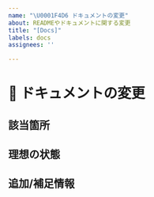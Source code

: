 ```yaml
---
name: "\U0001F4D6 ドキュメントの変更"
about: READMEやドキュメントに関する変更
title: "[Docs]"
labels: docs
assignees: ''

---
```


# 📖 ドキュメントの変更
<!-- 変更したいドキュメントの内容を端的に説明してください -->

## 該当箇所
<!-- 変更すべきドキュメントの箇所を記載してください -->

## 理想の状態
<!-- あるべき記述を詳細に説明してください -->

## 追加/補足情報
<!-- 補足説明があれば記載してください -->